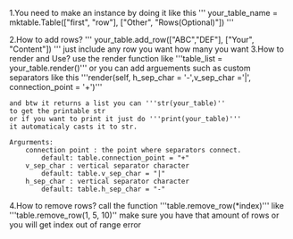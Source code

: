 1.You need to make an instance by doing it like this
    '''
    your_table_name = mktable.Table(["first", "row"], ["Other", "Rows(Optional)"])
    '''

2.How to add rows? 
    '''
    your_table.add_row(["ABC","DEF"], ["Your", "Content"]) 
    '''
    just include any row you want how many you want
3.How to render and Use? 
    use the render function
    like '''table_list = your_table.render()''' 
    or you can add arguements such as custom separators like this
    '''render(self, h_sep_char = '-',v_sep_char ='|', connection_point = '+')'''
    
    and btw it returns a list you can '''str(your_table)'' 
    to get the printable str
    or if you want to print it just do '''print(your_table)''' 
    it automaticaly casts it to str.

    Argurments:
        connection point : the point where separators connect.
            default: table.connection_point = "+"
        v_sep_char : vertical separator character
            default: table.v_sep_char = "|"
        h_sep_char : vertical separator character
            default: table.h_sep_char = "-"
4.How to remove rows?
    call the function '''table.remove_row(*index)'''
    like '''table.remove_row(1, 5, 10)''
    make sure you have that amount of rows or you will get index out of range error